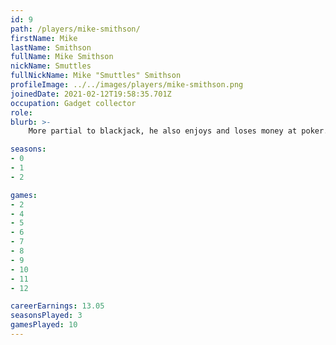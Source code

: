 ```yaml
---
id: 9
path: /players/mike-smithson/
firstName: Mike
lastName: Smithson
fullName: Mike Smithson
nickName: Smuttles
fullNickName: Mike "Smuttles" Smithson
profileImage: ../../images/players/mike-smithson.png
joinedDate: 2021-02-12T19:58:35.701Z
occupation: Gadget collector
role: 
blurb: >-
    More partial to blackjack, he also enjoys and loses money at poker. <br /> His biggest tournament win to date is circa $2. <br /> <strong>You</strong> try saying Smithson way drunk.

seasons:
- 0
- 1
- 2

games:
- 2
- 4
- 5
- 6
- 7
- 8
- 9
- 10
- 11
- 12

careerEarnings: 13.05
seasonsPlayed: 3
gamesPlayed: 10
---
```


